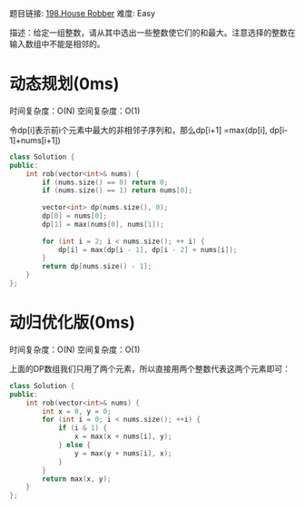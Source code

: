 题目链接: [198.House Robber][1]
难度: Easy

描述：给定一组整数，请从其中选出一些整数使它们的和最大。注意选择的整数在输入数组中不能是相邻的。

# 动态规划(0ms)
时间复杂度：O(N)
空间复杂度：O(1)

令dp[i]表示前i个元素中最大的非相邻子序列和，那么dp[i+1] =max(dp[i], dp[i-1]+nums[i+1])

```cpp
class Solution {
public:
    int rob(vector<int>& nums) {
        if (nums.size() == 0) return 0;
        if (nums.size() == 1) return nums[0];
        
        vector<int> dp(nums.size(), 0);
        dp[0] = nums[0];
        dp[1] = max(nums[0], nums[1]);
        
        for (int i = 2; i < nums.size(); ++ i) {
            dp[i] = max(dp[i - 1], dp[i - 2] + nums[i]);
        }
        return dp[nums.size() - 1];
    }
};
```

# 动归优化版(0ms)
时间复杂度：O(N)
空间复杂度：O(1)

上面的DP数组我们只用了两个元素，所以直接用两个整数代表这两个元素即可：

```cpp
class Solution {
public:
    int rob(vector<int>& nums) {
        int x = 0, y = 0;
        for (int i = 0; i < nums.size(); ++i) {
            if (i & 1) {
                x = max(x + nums[i], y);
            } else {
                y = max(y + nums[i], x);
            }
        }
        return max(x, y);
    }
};
```

[1]: https://leetcode.com/problems/house-robber/